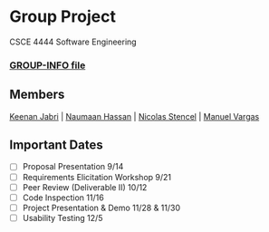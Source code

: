 # Group Project
CSCE 4444 Software Engineering 
### [GROUP-INFO file](https://github.com/ManuelVargas1251/CSCE-4444-Group-Project/blob/master/GROUP-INFO.md)

## Members
[Keenan Jabri](#) | [Naumaan Hassan](#) | [Nicolas Stencel](#) | [Manuel Vargas](#)


## Important Dates
- [ ] Proposal Presentation 9/14
- [ ] Requirements Elicitation Workshop 9/21
- [ ] Peer Review (Deliverable II) 10/12
- [ ] Code Inspection 11/16
- [ ] Project Presentation & Demo 11/28 & 11/30
- [ ] Usability Testing 12/5
